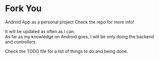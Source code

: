 # Fork You
Android App as a personal project
Check the repo for more info!

It will be updated as often as I can. <br />
As far as my knowledge on Android goes, I will be only doing the backend and controllers.

Check the TODO file for a list of things to do and being done.
